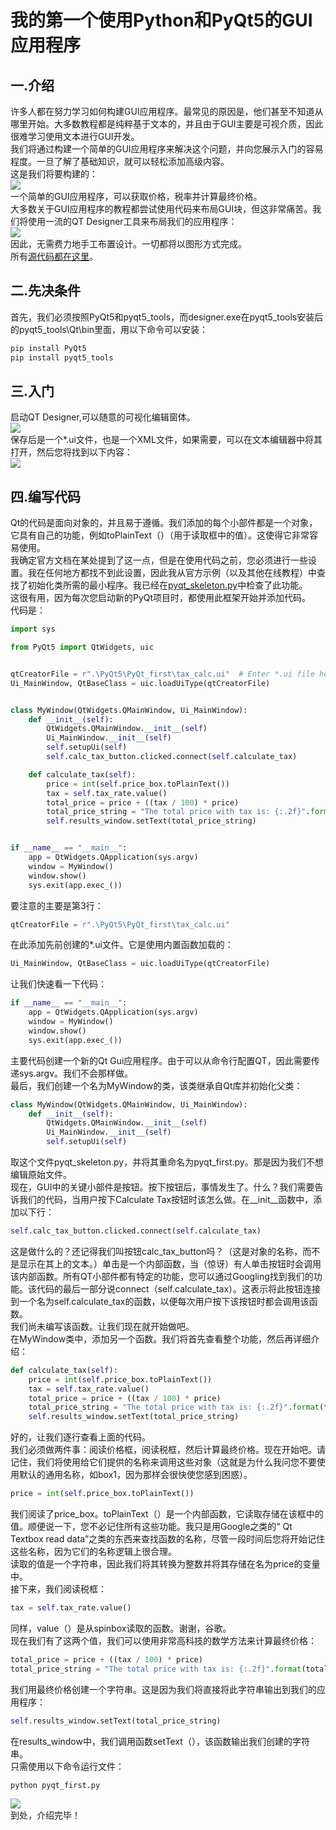 我的第一个使用Python和PyQt5的GUI应用程序
======================================
一.介绍
-------
许多人都在努力学习如何构建GUI应用程序。最常见的原因是，他们甚至不知道从哪里开始。大多数教程都是纯粹基于文本的，并且由于GUI主要是可视介质，因此很难学习使用文本进行GUI开发。<br>
我们将通过构建一个简单的GUI应用程序来解决这个问题，并向您展示入门的容易程度。一旦了解了基础知识，就可以轻松添加高级内容。<br>
这是我们将要构建的：<br>
![](https://github.com/pccode21/PyQt5/blob/master/PyQt_first/images/qt19.gif) <br>
一个简单的GUI应用程序，可以获取价格，税率并计算最终价格。<br>
大多数关于GUI应用程序的教程都尝试使用代码来布局GUI块，但这非常痛苦。我们将使用一流的QT Designer工具来布局我们的应用程序：<br>
![](https://github.com/pccode21/PyQt5/blob/master/PyQt_first/images/qt1.gif) <br>
因此，无需费力地手工布置设计。一切都将以图形方式完成。<br>
所有[源代码都在这里](https://github.com/pccode21/PyQt5/tree/master/PyQt_first)。<br>

二.先决条件
----------
首先，我们必须按照PyQt5和pyqt5_tools，而designer.exe在pyqt5_tools安装后的pyqt5_tools\Qt\bin里面，用以下命令可以安装：<br>
```Python
pip install PyQt5
pip install pyqt5_tools
```

三.入门
-------
启动QT Designer,可以随意的可视化编辑窗体。 <br>
![](https://github.com/pccode21/PyQt5/blob/master/PyQt_first/images/qt2.gif) <br>
保存后是一个*.ui文件，也是一个XML文件，如果需要，可以在文本编辑器中将其打开，然后您将找到以下内容： <br>
![](https://github.com/pccode21/PyQt5/blob/master/PyQt_first/images/qt3.gif) <br>

四.编写代码
-----------
Qt的代码是面向对象的，并且易于遵循。我们添加的每个小部件都是一个对象，它具有自己的功能，例如toPlainText（）（用于读取框中的值）。这使得它非常容易使用。<br>
我确定官方文档在某处提到了这一点，但是在使用代码之前，您必须进行一些设置。我在任何地方都找不到此设置，因此我从官方示例（以及其他在线教程）中查找了初始化类所需的最小程序。我已经在[pyqt_skeleton.py](https://github.com/pccode21/PyQt5/tree/master/PyQt_first/pyqt_skeleton.py)中检查了此功能。<br>
这很有用，因为每次您启动新的PyQt项目时，都使用此框架开始并添加代码。<br>
代码是：<br>
```Python
import sys

from PyQt5 import QtWidgets, uic


qtCreatorFile = r".\PyQt5\PyQt_first\tax_calc.ui"  # Enter *.ui file here.
Ui_MainWindow, QtBaseClass = uic.loadUiType(qtCreatorFile)


class MyWindow(QtWidgets.QMainWindow, Ui_MainWindow):
    def __init__(self):
        QtWidgets.QMainWindow.__init__(self)
        Ui_MainWindow.__init__(self)
        self.setupUi(self)
        self.calc_tax_button.clicked.connect(self.calculate_tax)

    def calculate_tax(self):
        price = int(self.price_box.toPlainText())
        tax = self.tax_rate.value()
        total_price = price + ((tax / 100) * price)
        total_price_string = "The total price with tax is: {:.2f}".format(total_price)
        self.results_window.setText(total_price_string)


if __name__ == "__main__":
    app = QtWidgets.QApplication(sys.argv)
    window = MyWindow()
    window.show()
    sys.exit(app.exec_())
```
要注意的主要是第3行：<br>
```Python
qtCreatorFile = r".\PyQt5\PyQt_first\tax_calc.ui"
```
在此添加先前创建的*.ui文件。它是使用内置函数加载的：<br>
```Python
Ui_MainWindow, QtBaseClass = uic.loadUiType(qtCreatorFile)
```
让我们快速看一下代码：<br>
```Python
if __name__ == "__main__":
    app = QtWidgets.QApplication(sys.argv)
    window = MyWindow()
    window.show()
    sys.exit(app.exec_())
```
主要代码创建一个新的Qt Gui应用程序。由于可以从命令行配置QT，因此需要传递sys.argv。我们不会那样做。<br>
最后，我们创建一个名为MyWindow的类，该类继承自Qt库并初始化父类：<br>
```Python
class MyWindow(QtWidgets.QMainWindow, Ui_MainWindow):
    def __init__(self):
        QtWidgets.QMainWindow.__init__(self)
        Ui_MainWindow.__init__(self)
        self.setupUi(self)
```
取这个文件pyqt_skeleton.py，并将其重命名为pyqt_first.py。那是因为我们不想编辑原始文件。<br>
现在，GUI中的关键小部件是按钮。按下按钮后，事情发生了。什么？我们需要告诉我们的代码，当用户按下Calculate Tax按钮时该怎么做。在__init__函数中，添加以下行：<br>
```Python
self.calc_tax_button.clicked.connect(self.calculate_tax)
```
这是做什么的？还记得我们叫按钮calc_tax_button吗？（这是对象的名称，而不是显示在其上的文本。）单击是一个内部函数，当（惊讶）有人单击按钮时会调用该内部函数。所有QT小部件都有特定的功能，您可以通过Googling找到我们的功能。该代码的最后一部分说connect（self.calculate_tax）。这表示将此按钮连接到一个名为self.calculate_tax的函数，以便每次用户按下该按钮时都会调用该函数。<br>
我们尚未编写该函数。让我们现在就开始做吧。<br>
在MyWindow类中，添加另一个函数。我们将首先查看整个功能，然后再详细介绍：<br>
```Python
def calculate_tax(self):
    price = int(self.price_box.toPlainText())
    tax = self.tax_rate.value()
    total_price = price + ((tax / 100) * price)
    total_price_string = "The total price with tax is: {:.2f}".format(total_price)
    self.results_window.setText(total_price_string)
```
好的，让我们逐行查看上面的代码。<br>
我们必须做两件事：阅读价格框，阅读税框，然后计算最终价格。现在开始吧。请记住，我们将使用给它们提供的名称来调用这些对象（这就是为什么我问您不要使用默认的通用名称，如box1，因为那样会很快使您感到困惑）。<br>
```Python
price = int(self.price_box.toPlainText())
```
我们阅读了price_box。toPlainText（）是一个内部函数，它读取存储在该框中的值。顺便说一下，您不必记住所有这些功能。我只是用Google之类的“ Qt Textbox read data”之类的东西来查找函数的名称，尽管一段时间后您将开始记住这些名称，因为它们的名称逻辑上很合理。<br>
读取的值是一个字符串，因此我们将其转换为整数并将其存储在名为price的变量中。<br>
接下来，我们阅读税框：<br>
```Python
tax = self.tax_rate.value()
```
同样，value（）是从spinbox读取的函数。谢谢，谷歌。<br>
现在我们有了这两个值，我们可以使用非常高科技的数学方法来计算最终价格：<br>
```Python
total_price = price + ((tax / 100) * price)
total_price_string = "The total price with tax is: {:.2f}".format(total_price)
```
我们用最终价格创建一个字符串。这是因为我们将直接将此字符串输出到我们的应用程序：<br>
```Python
self.results_window.setText(total_price_string)
```
在results_window中，我们调用函数setText（），该函数输出我们创建的字符串。<br>
只需使用以下命令运行文件：<br>
```Python
python pyqt_first.py
```
![](https://github.com/pccode21/PyQt5/blob/master/PyQt_first/images/qt4.gif) <br>
到处，介绍完毕！
